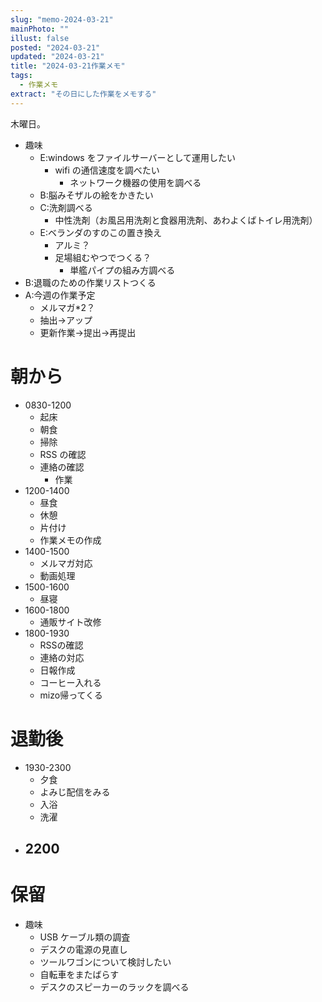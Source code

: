 ```yaml
---
slug: "memo-2024-03-21"
mainPhoto: ""
illust: false
posted: "2024-03-21"
updated: "2024-03-21"
title: "2024-03-21作業メモ"
tags:
  - 作業メモ
extract: "その日にした作業をメモする"
---
```


木曜日。  

- 趣味
  - E:windows をファイルサーバーとして運用したい
    - wifi の通信速度を調べたい
      - ネットワーク機器の使用を調べる
  - B:脳みそザルの絵をかきたい
  - C:洗剤調べる
    - 中性洗剤（お風呂用洗剤と食器用洗剤、あわよくばトイレ用洗剤）
  - E:ベランダのすのこの置き換え
    - アルミ？
    - 足場組むやつでつくる？
      - 単艦パイプの組み方調べる
- B:退職のための作業リストつくる
- A:今週の作業予定
  - メルマガ\*2？
  - 抽出→アップ
  - 更新作業→提出→再提出

# 朝から

- 0830-1200
  - 起床
  - 朝食
  - 掃除
  - RSS の確認
  - 連絡の確認
    - 作業
- 1200-1400
  - 昼食
  - 休憩
  - 片付け
  - 作業メモの作成
- 1400-1500
  - メルマガ対応
  - 動画処理
- 1500-1600
  - 昼寝
- 1600-1800
  - 通販サイト改修
- 1800-1930
  - RSSの確認
  - 連絡の対応
  - 日報作成
  - コーヒー入れる
  - mizo帰ってくる

# 退勤後

- 1930-2300
  - 夕食
  - よみじ配信をみる
  - 入浴
  - 洗濯
- 2200
  - 


# 保留

- 趣味
  - USB ケーブル類の調査
  - デスクの電源の見直し
  - ツールワゴンについて検討したい
  - 自転車をまたばらす
  - デスクのスピーカーのラックを調べる
